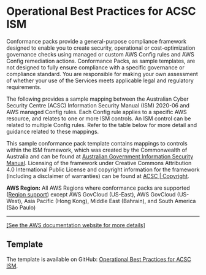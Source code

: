 # Operational Best Practices for ACSC ISM<a name="operational-best-practices-for-acsc-ism"></a>

Conformance packs provide a general\-purpose compliance framework designed to enable you to create security, operational or cost\-optimization governance checks using managed or custom AWS Config rules and AWS Config remediation actions\. Conformance Packs, as sample templates, are not designed to fully ensure compliance with a specific governance or compliance standard\. You are responsible for making your own assessment of whether your use of the Services meets applicable legal and regulatory requirements\.

The following provides a sample mapping between the Australian Cyber Security Centre \(ACSC\) Information Security Manual \(ISM\) 2020\-06 and AWS managed Config rules\. Each Config rule applies to a specific AWS resource, and relates to one or more ISM controls\. An ISM control can be related to multiple Config rules\. Refer to the table below for more detail and guidance related to these mappings\.

This sample conformance pack template contains mappings to controls within the ISM framework, which was created by the Commonwealth of Australia and can be found at [Australian Government Information Security Manual](https://www.cyber.gov.au/sites/default/files/2021-12/Information%20Security%20Manual%20%28December%202021%29.pdf)\. Licensing of the framework under Creative Commons Attribution 4\.0 International Public License and copyright information for the framework \(including a disclaimer of warranties\) can be found at [ACSC \| Copyright](hhttps://www.cyber.gov.au/acsc/copyright)\.

**AWS Region:** All AWS Regions where conformance packs are supported \([Region support](https://docs.aws.amazon.com/config/latest/developerguide/conformance-packs.html#conformance-packs-regions)\) except AWS GovCloud \(US\-East\), AWS GovCloud \(US\-West\), Asia Pacific \(Hong Kong\), Middle East \(Bahrain\), and South America \(São Paulo\)


****  
[\[See the AWS documentation website for more details\]](http://docs.aws.amazon.com/config/latest/developerguide/operational-best-practices-for-acsc-ism.html)

## Template<a name="acsc-ism-conformance-pack-sample"></a>

The template is available on GitHub: [Operational Best Practices for ACSC ISM](https://github.com/awslabs/aws-config-rules/blob/master/aws-config-conformance-packs/Operational-Best-Practices-for-ACSC-ISM.yaml)\.